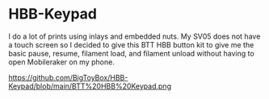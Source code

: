 # HBB-Keypad

I do a lot of prints using inlays and embedded nuts. My SV05 does not have a touch screen so I decided to give this BTT HBB button kit to give me the basic pause, resume, filament load, and filament unload without having to open Mobileraker on my phone. 

https://github.com/BigToyBox/HBB-Keypad/blob/main/BTT%20HBB%20Keypad.png
